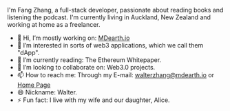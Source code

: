 I'm Fang Zhang, a full-stack developer, passionate about reading books and listening the podcast. I'm currently living in Auckland, New Zealand and working at home as a freelancer.

- 👋 Hi, I’m mostly working on: [MDearth.io](https://mdearth.io)
- 👀 I’m interested in sorts of web3 applications, which we call them "dApp".
- 🌱 I’m currently reading: The Ethereum Whitepaper.
- 💞️ I’m looking to collaborate on: Web3.0 projects.
- 📫 How to reach me: Through my E-mail: walterzhang@mdearth.io or [Home Page](https://fang-zhang.github.io/)
- 😄 Nickname: Walter.
- ⚡ Fun fact: I live with my wife and our daughter, Alice.


